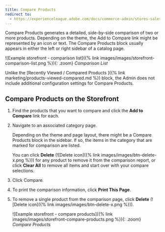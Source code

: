 ```yaml
---
title: Compare Products
redirect to:
  - https://experienceleague.adobe.com/docs/commerce-admin/stores-sales/shopper-tools/product-compare.html
---
```


Compare Products generates a detailed, side-by-side comparison of two or more products. Depending on the theme, the Add to Compare link might be represented by an icon or text. The Compare Products block usually appears in either the left or right sidebar of a catalog page.

![Example storefront - comparison list]({% link images/images/storefront-comparison-list.png %}){: .zoom}
_Comparison List_

Unlike the [Recently Viewed / Compared Products ]({% link marketing/products-viewed-compared.md %}) block, the Admin does not include additional configuration settings for Compare Products.

## Compare Products on the Storefront

1. Find the products that you want to compare and click the **Add to Compare** link for each.

1. Navigate to an associated category page.

    Depending on the theme and page layout, there might be a Compare Products block in the sidebar. If so, the items in the category that are marked for comparison are listed.

    You can click **Delete** (![Delete icon]({% link images/images/btn-delete-x.png %})) for any product to remove it from the comparison report, or click **Clear All** to remove all items and start over with your compare selections.

1. Click <span class="btn">Compare</span>.

1. To print the comparison information, click **Print This Page**.

1. To remove a single product from the comparison page, click **Delete** (![Delete icon]({% link images/images/btn-delete-x.png %})).

    ![Example storefront - compare products]({% link images/images/storefront-compare-products.png %}){: .zoom}
    _Compare Products_

